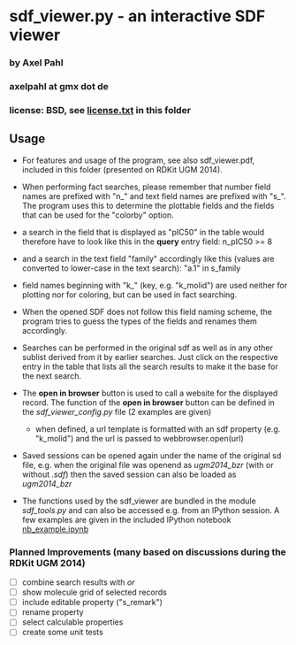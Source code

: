 # sdf_viewer.py - an interactive SDF viewer
### by Axel Pahl
### axelpahl at gmx dot de
### license: BSD, see [license.txt](license.txt) in this folder

## Usage

  * For features and usage of the program, see also sdf_viewer.pdf, included in this folder (presented on RDKit UGM 2014).

  * When performing fact searches, please remember that number field names are prefixed with "n_"
  and text field names are prefixed with "s_". The program uses this to determine the plottable fields
  and the fields that can be used for the "colorby" option.   
   * a search in the field that is displayed as "pIC50" in the table would therefore have to look 
   like this in the **query** entry field:  n_pIC50 >= 8
   * and a search in the text field "family" accordingly like this 
   (values are converted to lower-case in the text search):  "a.1" in s_family
   * field names beginning with "k_" (key, e.g. "k_molid") are used neither for plotting nor for coloring,
   but can be used in fact searching.
  * When the opened SDF does not follow this field naming scheme, the program tries to guess the types
  of the fields and renames them accordingly.
  * Searches can be performed in the original sdf as well as in any other sublist derived from it by earlier searches.
  Just click on the respective entry in the table that lists all the search results 
  to make it the base for the next search. 

  * The **open in browser** button is used to call a website for the displayed record.
  The function of the **open in browser** button can be defined in the *sdf_viewer_config.py* file (2 examples are given)
    * when defined, a url template is formatted with an sdf property (e.g. "k_molid") 
    and the url is passed to webbrowser.open(url)


  * Saved sessions can be opened again under the name of the original sd file, e.g. when the original file was openend 
  as *ugm2014_bzr* (with or without *.sdf*) then the saved session can also be loaded as *ugm2014_bzr*

  * The functions used by the sdf_viewer are bundled in the module *sdf_tools.py* and can also be accessed
  e.g. from an IPython session. A few examples are given in the included IPython notebook [nb_example.ipynb](http://nbviewer.ipython.org/github/apahl/sdf_viewer/blob/master/nb_example.ipynb)

### Planned Improvements (many based on discussions during the RDKit UGM 2014)

- [ ] combine search results with *or*
- [ ] show molecule grid of selected records
- [ ] include editable property ("s_remark")
- [ ] rename property
- [ ] select calculable properties
- [ ] create some unit tests
